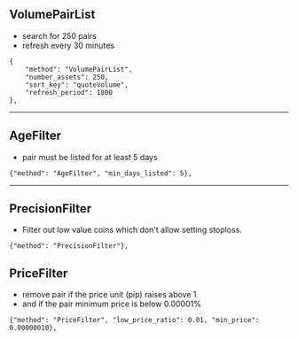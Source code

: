 ## VolumePairList
- search for 250 pairs
- refresh every 30 minutes
```
{
    "method": "VolumePairList",
    "number_assets": 250,
    "sort_key": "quoteVolume",
    "refresh_period": 1800
},
```
---
## AgeFilter
- pair must be listed for at least 5 days
```
{"method": "AgeFilter", "min_days_listed": 5},
```
---
## PrecisionFilter
- Filter out low value coins which don't allow setting stoploss.
```
{"method": "PrecisionFilter"},
```
## PriceFilter
- remove pair if the price unit (pip) raises above 1
- and if the pair minimum price is below 0.00001%
```
{"method": "PriceFilter", "low_price_ratio": 0.01, "min_price": 0.00000010},
```
